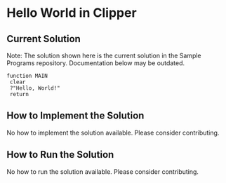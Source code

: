 # Hello World in Clipper

## Current Solution

Note: The solution shown here is the current solution in the Sample Programs repository. Documentation below may be outdated.

```Clipper
function MAIN
 clear
 ?"Hello, World!"
 return

```

## How to Implement the Solution

No how to implement the solution available. Please consider contributing.

## How to Run the Solution

No how to run the solution available. Please consider contributing.